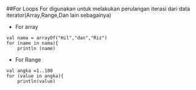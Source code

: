 ##For Loops
For digunakan untuk melakukan perulangan iterasi dari data iterator(Array,Range,Dan lain sebagainya)

- For array
```aidl
val nama = arrayOf("Hil","dan","Riz")
for (name in nama){
    println (name)
```
- For Range
```aidl
val angka =1..100
for (value in angka){
    println(value)
```
